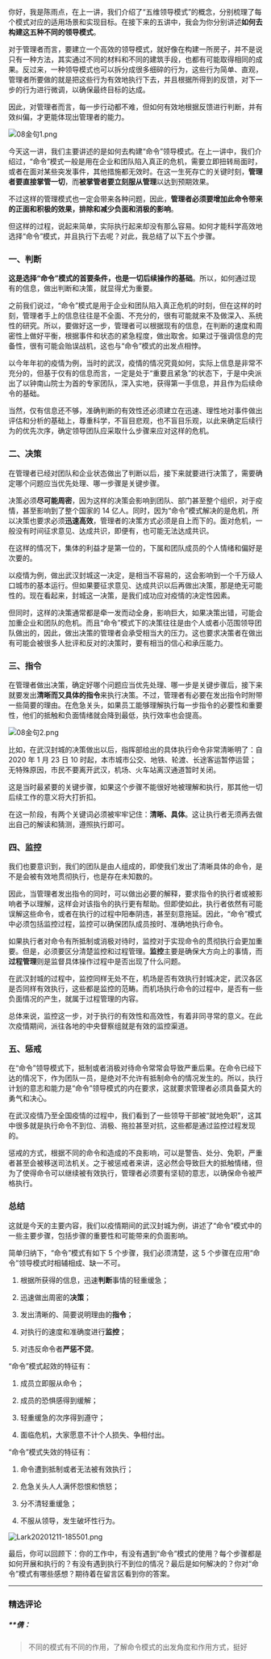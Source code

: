 <p data-nodeid="841" class="">你好，我是陈雨点，在上一讲，我们介绍了“五维领导模式”的概念，分别梳理了每个模式对应的适用场景和实现目标。在接下来的五讲中，我会为你分别讲述<strong data-nodeid="916">如何去构建这五种不同的领导模式</strong>。</p>
<p data-nodeid="842">对于管理者而言，要建立一个高效的领导模式，就好像在构建一所房子，并不是说只有一种方法，其实通过不同的材料和不同的建筑手段，也都有可能取得相同的成果。反过来，一种领导模式也可以拆分成很多细碎的行为，这些行为简单、直观，管理者所要做的就是把这些行为有效地执行下去，并且根据所得到的反馈，对下一步的行为进行微调，以确保最终目标的达成。</p>
<p data-nodeid="843">因此，对管理者而言，每一步行动都不难，但如何有效地根据反馈进行判断，并有效纠偏，才更能体现出管理者的能力。</p>
<p data-nodeid="844"><img src="https://s0.lgstatic.com/i/image/M00/84/6B/Ciqc1F_TT6eASPtYAAVnev3PldA352.png" alt="08金句1.png" data-nodeid="921"></p>
<p data-nodeid="845">今天这一讲，我们主要讲述的是如何去构建“命令”领导模式。在上一讲中，我们介绍过，“命令”模式一般是用在企业和团队陷入真正的危机，需要立即扭转局面时，或者在面对某些突发事件，其他措施都无效时。在这一生死存亡的关键时刻，<strong data-nodeid="931">管理者要直接掌管一切</strong>，而<strong data-nodeid="932">被掌管者要立刻服从管理</strong>以达到预期效果。</p>
<p data-nodeid="846">不过这样的管理模式也一定会带来各种问题，因此，<strong data-nodeid="938">管理者必须要增加此命令带来的正面和积极的效果，排除和减少负面和消极的影响</strong>。</p>
<p data-nodeid="847">但这样的过程，说起来简单，实际执行起来却没有那么容易。如何才能科学高效地选择“命令”模式，并且执行下去呢？对此，我总结了以下五个步骤。</p>
<h3 data-nodeid="848">一、判断</h3>
<p data-nodeid="4404" class=""><strong data-nodeid="4409">这是选择“命令”模式的首要条件，也是一切后续操作的基础</strong>。所以，如何通过现有的信息，做出判断和决策，就显得尤为重要。</p>









<p data-nodeid="7780" class="te-preview-highlight">之前我们说过，“命令”模式是用于企业和团队陷入真正危机的时刻，但在这样的时刻，管理者手上的信息往往是不全面、不充分的，很有可能就来不及做深入、系统性的研究。所以，要做好这一步，管理者可以根据现有的信息，在判断的速度和周密性上做好平衡，根据事件和状态的紧急程度，做出取舍。如果过于强调信息的完备性，很有可能会贻误战机，这也与“命令”模式的出发点相悖。</p>








<p data-nodeid="851">以今年年初的疫情为例，当时的武汉，疫情的情况究竟如何，实际上信息是非常不充分的，但基于仅有的信息而言，一定是处于“重要且紧急”的状态下，于是中央派出了以钟南山院士为首的专家团队，深入实地，获得第一手信息，并且作为后续命令的基础。</p>
<p data-nodeid="852">当然，仅有信息还不够，准确判断的有效性还必须建立在迅速、理性地对事件做出评估和分析的基础上，尊重科学，不盲目悲观，也不盲目乐观，以此来确定后续行为的优先次序，确定领导团队应采取什么步骤来应对这样的危机。</p>
<h3 data-nodeid="853">二、决策</h3>
<p data-nodeid="854">在管理者已经对团队和企业状态做出了判断以后，接下来就要进行决策了，需要确定哪个问题应当优先处理、哪一步骤是关键步骤。</p>
<p data-nodeid="855">决策必须<strong data-nodeid="961">尽可能周密</strong>，因为这样的决策会影响到团队、部门甚至整个组织，对于疫情，甚至影响到了整个国家的 14 亿人。同时，因为“命令”模式解决的是危机，所以决策也要求必须<strong data-nodeid="962">迅速高效</strong>，管理者的决策方式必须是自上而下的。面对危机，一般没有时间征求意见、达成共识，即便有，也可能无法达成共识。</p>
<p data-nodeid="856">在这样的情况下，集体的利益才是第一位的，下属和团队成员的个人情绪和偏好是次要的。</p>
<p data-nodeid="857">以疫情为例，做出武汉封城这一决定，是相当不容易的，这会影响到一个千万级人口城市的基本运行。但如果要征求意见、达成共识以后再做出决策，那是绝无可能性的。现在看起来，封城这一决策，是我们成功应对疫情的决定性因素。</p>
<p data-nodeid="858">但同时，这样的决策通常都是牵一发而动全身，影响巨大，如果决策出错，可能会加重企业和团队的危机。而且“命令”模式下的决策往往是由个人或者小范围领导团队做出的，因此，做出决策的管理者会承受相当大的压力。这也要求决策者在做出有可能会被很多人批评和反对的决策时，要有相当的信心和承压能力。</p>
<h3 data-nodeid="859">三、指令</h3>
<p data-nodeid="860">在管理者做出决策，确定好哪个问题应当优先处理、哪一步是关键步骤后，接下来就要发出<strong data-nodeid="972">清晰而又具体的指令</strong>来执行决策。不过，管理者有必要在发出指令时附带一些简要的理由。在危急关头，如果员工能够理解执行每一步指令的必要性和重要性，他们的抵触和负面情绪就会降到最低，执行效率也会提高。</p>
<p data-nodeid="861"><img src="https://s0.lgstatic.com/i/image/M00/84/6B/Ciqc1F_TUBmABNtKAAVyvwKc3QY127.png" alt="08金句2.png" data-nodeid="975"></p>
<p data-nodeid="862">比如，在武汉封城的决策做出以后，指挥部给出的具体执行命令非常清晰明了：自 2020 年 1 月 23 日 10 时起，本市城市公交、地铁、轮渡、长途客运暂停运营；无特殊原因，市民不要离开武汉，机场、火车站离汉通道暂时关闭。</p>
<p data-nodeid="863">这是当时最紧要的关键步骤，如果这个步骤不能很好地被理解和执行，那其他一切后续工作的意义将大打折扣。</p>
<p data-nodeid="864">在这一阶段，有两个关键词必须被牢牢记住：<strong data-nodeid="983">清晰、具体</strong>。这让执行者无须再去做出自己的解读和猜测，遵照执行即可。</p>
<h3 data-nodeid="865">四、监控</h3>
<p data-nodeid="866">我们也要意识到，我们的团队是由人组成的，即使我们发出了清晰具体的命令，是不是会被有效地贯彻执行，也是存在未知数的。</p>
<p data-nodeid="867">因此，当管理者发出指令的同时，可以做出必要的解释，要求指令的执行者或被影响者予以理解，这样会对该指令的执行更有帮助。但即使如此，执行者依然有可能误解这些命令，或者在执行的过程中阳奉阴违，甚至刻意拖延。因此，“命令”模式中必须包括监控过程，监控可以确保团队成员按时、准确地执行命令。</p>
<p data-nodeid="868">如果执行者对命令有所抵制或消极对待时，监控对于实现命令的贯彻执行会更加重要。但是，必须要区分清楚监控和过程管理。<strong data-nodeid="996">监控</strong>主要是确保大方向上的事情，而<strong data-nodeid="997">过程管理</strong>则是监督具体操作过程中是否出现了什么问题。</p>
<p data-nodeid="869">在武汉封城的过程中，监控同样无处不在，机场是否有效执行封城决定，武汉各区是否同样有效执行，这些都是监控的范畴。而机场执行命令的过程中，是否有一些负面情况的产生，就属于过程管理的内容。</p>
<p data-nodeid="870">总体来说，监控这一步，对于执行的有效性和高效性，有着非同寻常的意义。在此次疫情期间，派往各地的中央督察组就是有效的监控渠道。</p>
<h3 data-nodeid="871">五、惩戒</h3>
<p data-nodeid="872">在“命令”领导模式下，抵制或者消极对待命令常常会导致严重后果。在命令已经下达的情况下，作为团队一员，是绝对不允许有抵制命令的情况发生的。所以，执行计划的意志和能力是“命令”领导模式的内在要求，这就要求管理者必须具备莫大的勇气和决心。</p>
<p data-nodeid="873">在武汉疫情乃至全国疫情的过程中，我们看到了一些领导干部被“就地免职”，这其中很多就是执行命令不到位、消极、拖拉甚至对抗，这些都是通过监控过程发现的。</p>
<p data-nodeid="874">惩戒的方式，根据不同的命令和造成的不良影响，可以是警告、处分、免职，严重者甚至会被移送司法机关。之于被惩戒者来讲，这必然会导致巨大的抵触情绪，但为了使得命令可以继续被有效执行，管理者必须要有坚韧的意志，以确保命令被严格执行。</p>
<h3 data-nodeid="875">总结</h3>
<p data-nodeid="876">这就是今天的主要内容，我们以疫情期间的武汉封城为例，讲述了“命令”模式中的一些主要步骤，包括步骤的重要性和可能带来的负面影响。</p>
<p data-nodeid="877">简单归纳下，“命令”模式有如下 5 个步骤，我们必须清楚，这 5 个步骤在应用“命令”领导模式时相辅相成、缺一不可。</p>
<ol data-nodeid="878">
<li data-nodeid="879">
<p data-nodeid="880">根据所获得的信息，迅速<strong data-nodeid="1012">判断</strong>事情的轻重缓急；</p>
</li>
<li data-nodeid="881">
<p data-nodeid="882">迅速做出周密的<strong data-nodeid="1018">决策</strong>；</p>
</li>
<li data-nodeid="883">
<p data-nodeid="884">发出清晰的、简要说明理由的<strong data-nodeid="1024">指令</strong>；</p>
</li>
<li data-nodeid="885">
<p data-nodeid="886">对执行的速度和准确度进行<strong data-nodeid="1030">监控</strong>；</p>
</li>
<li data-nodeid="887">
<p data-nodeid="888">对违反命令者<strong data-nodeid="1036">严惩不贷</strong>。</p>
</li>
</ol>
<p data-nodeid="889">“命令”模式起效的特征有：</p>
<ol data-nodeid="890">
<li data-nodeid="891">
<p data-nodeid="892">成员立即服从命令；</p>
</li>
<li data-nodeid="893">
<p data-nodeid="894">成员的恐惧感得到缓解；</p>
</li>
<li data-nodeid="895">
<p data-nodeid="896">轻重缓急的次序得到遵守；</p>
</li>
<li data-nodeid="897">
<p data-nodeid="898">面临危机，大家愿意不计个人损失、争相付出。</p>
</li>
</ol>
<p data-nodeid="899">“命令”模式失效的特征有：</p>
<ol data-nodeid="900">
<li data-nodeid="901">
<p data-nodeid="902">命令遭到抵制或者无法被有效执行；</p>
</li>
<li data-nodeid="903">
<p data-nodeid="904">危急关头人人满怀怨恨和愤怒；</p>
</li>
<li data-nodeid="905">
<p data-nodeid="906">分不清轻重缓急；</p>
</li>
<li data-nodeid="907">
<p data-nodeid="908">不服从领导，发生破坏性行为。</p>
</li>
</ol>
<p data-nodeid="909"><img src="https://s0.lgstatic.com/i/image/M00/84/6B/Ciqc1F_TUCmAQcKNAADfxQBNKLY291.png" alt="Lark20201211-185501.png" data-nodeid="1049"></p>
<p data-nodeid="910" class="">最后，你可以回顾下：你的工作中，有没有遇到“命令”模式的使用？每个步骤都是如何开展和执行的？有没有遇到执行不到位的情况？最后是如何解决的？你对“命令”模式有哪些感想？期待着在留言区看到你的答案。</p>

---

### 精选评论

##### **倩：
> 不同的模式有不同的作用，了解命令模式的出发角度和作用方式，挺好

